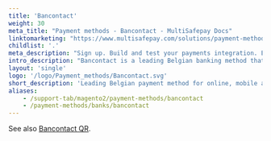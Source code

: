 ```yaml
---
title: 'Bancontact'
weight: 30
meta_title: "Payment methods - Bancontact - MultiSafepay Docs"
linktomarketing: "https://www.multisafepay.com/solutions/payment-methods/bancontact"
childlist: '.'
meta_description: "Sign up. Build and test your payments integration. Explore our products and services. Use our API reference, SDKs, and wrappers. Get support."
intro_description: "Bancontact is a leading Belgian banking method that supports online, mobile app, and POS payments. Once a payment is completed, the customer cannot reverse it and Bancontact guarantees settlement. Bancontact is a household name and supported by over 80% of Belgian webshops."
layout: 'single'
logo: '/logo/Payment_methods/Bancontact.svg'
short_description: 'Leading Belgian payment method for online, mobile app, and POS payments.'
aliases: 
    - /support-tab/magento2/payment-methods/bancontact
    - /payment-methods/banks/bancontact
---
```

See also [Bancontact QR](/payments/methods/banks/bancontact-qr/).